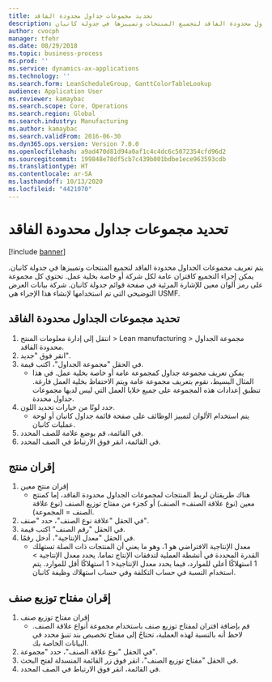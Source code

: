 ```yaml
---
title: تحديد مجموعات جداول محدودة الفاقد
description: يتم تعريف مجموعات الجداول محدودة الفاقد لتجميع المنتجات وتمييزها في جدولة كانبان.
author: cvocph
manager: tfehr
ms.date: 08/29/2018
ms.topic: business-process
ms.prod: ''
ms.service: dynamics-ax-applications
ms.technology: ''
ms.search.form: LeanScheduleGroup, GanttColorTableLookup
audience: Application User
ms.reviewer: kamaybac
ms.search.scope: Core, Operations
ms.search.region: Global
ms.search.industry: Manufacturing
ms.author: kamaybac
ms.search.validFrom: 2016-06-30
ms.dyn365.ops.version: Version 7.0.0
ms.openlocfilehash: a9ad470d81d94a0af1c4c4dc6c5072354cfd96d2
ms.sourcegitcommit: 199848e78df5cb7c439b001bdbe1ece963593cdb
ms.translationtype: HT
ms.contentlocale: ar-SA
ms.lasthandoff: 10/13/2020
ms.locfileid: "4421070"
---
```

# <a name="define-lean-schedule-groups"></a>تحديد مجموعات جداول محدودة الفاقد

[!include [banner](../../includes/banner.md)]

يتم تعريف مجموعات الجداول محدودة الفاقد لتجميع المنتجات وتمييزها في جدولة كانبان. يمكن إجراء التجميع كاقتران عامة لكل شركة أو خاصة بخلية عمل. تحتوي كل مجموعة على رمز ألوان معين للإشارة المرئية في صفحة قوائم جدولة كانبان. شركة بيانات العرض التوضيحي التي تم استخدامها لإنشاء هذا الإجراء هي USMF.


## <a name="define-lean-scheduling-group"></a>تحديد مجموعات الجداول محدودة الفاقد
1. انتقل إلى إدارة معلومات المنتج > Lean manufacturing > مجموعة الجداول محدودة الفاقد.
2. انقر فوق "جديد".
3. في الحقل "مجموعة الجداول"، اكتب قيمة.
    * يمكن تعريف مجموعة جداول كمجموعة عامة أو خاصة بخلية عمل. في هذا المثال البسيط، نقوم بتعريف مجموعة عامة ويتم الاحتفاظ بخلية العمل فارغة. تنطبق إعدادات هذه المجموعة على جميع خلايا العمل التي ليس لديها مجموعات جداول محددة.  
4. حدد لونًا من خيارات تحديد اللون.
    * يتم استخدام الألوان لتمييز الوظائف على صفحة قائمة جداول كانبان أو لوحة عمليات كانبان.  
5. في القائمة، قم بوضع علامة للصف المحدد.
6. في القائمة، انقر فوق الارتباط في الصف المحدد.

## <a name="associate-product"></a>إقران منتج
1. إقران منتج معين
    * هناك طريقتان لربط المنتجات لمجموعات الجداول محدودة الفاقد، إما كمنتج معين (نوع علاقة الصنف= الصنف) أو كجزء من مفتاح توزيع الصنف (نوع علاقة الصنف = المجموعة).    
2. في الحقل "علاقة نوع الصنف"، حدد "صنف".
3. في الحقل "رقم الصنف" اكتب قيمة.
4. في الحقل "معدل الإنتاجية"، أدخل رقمًا.
    * معدل الإنتاجية الافتراضي هو 1، وهو ما يعني أن المنتجات ذات الصلة تستهلك القدرة المحددة في أنشطة العملية لتدفقات الإنتاج تماما. يحدد معدل الإنتاجية > 1 استهلاكًا أعلى للموارد، فيما يحدد معدل الإنتاجية< 1 استهلاكًا أقل للموارد. يتم استخدام النسبة في حساب التكلفة وفي حساب استهلاك وظيفة كانبان.  

## <a name="associate-item-allocation-key"></a>إقران مفتاح توزيع صنف
1. إقران مفتاح توزيع صنف
    * قم بإضافة اقتران لمفتاح توزيع صنف باستخدام مجموعة أنواع علاقة الصنف.   لاحظ أنه بالنسبة لهذه العملية، تحتاجُ إلى مفتاح تخصيص بند تنبؤ محدد في البيانات الخاصة بك.  
2. في الحقل "نوع علاقة الصنف"، حدد "مجموعة".
3. في الحقل "مفتاح توزيع الصنف"، انقر فوق زر القائمة المنسدلة لفتح البحث.
4. في القائمة، انقر فوق الارتباط في الصف المحدد.

